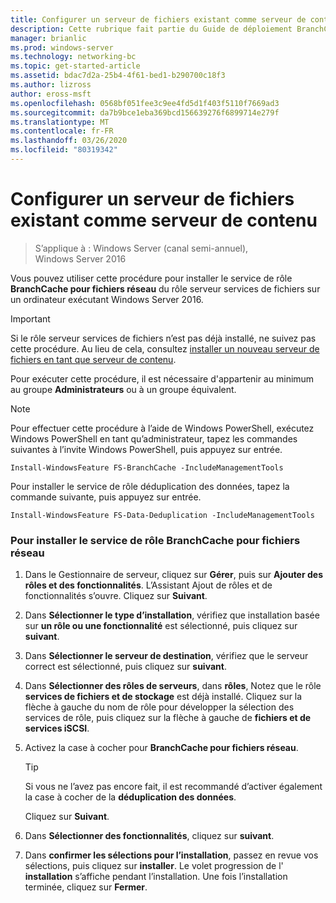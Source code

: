 ```yaml
---
title: Configurer un serveur de fichiers existant comme serveur de contenu
description: Cette rubrique fait partie du Guide de déploiement BranchCache pour Windows Server 2016, qui montre comment déployer BranchCache en mode de cache distribué et hébergé pour optimiser l’utilisation de la bande passante WAN dans les filiales.
manager: brianlic
ms.prod: windows-server
ms.technology: networking-bc
ms.topic: get-started-article
ms.assetid: bdac7d2a-25b4-4f61-bed1-b290700c18f3
ms.author: lizross
author: eross-msft
ms.openlocfilehash: 0568bf051fee3c9ee4fd5d1f403f5110f7669ad3
ms.sourcegitcommit: da7b9bce1eba369bcd156639276f6899714e279f
ms.translationtype: MT
ms.contentlocale: fr-FR
ms.lasthandoff: 03/26/2020
ms.locfileid: "80319342"
---
```

# <a name="configure-an-existing-file-server-as-a-content-server"></a>Configurer un serveur de fichiers existant comme serveur de contenu

>S’applique à : Windows Server (canal semi-annuel), Windows Server 2016

Vous pouvez utiliser cette procédure pour installer le service de rôle **BranchCache pour fichiers réseau** du rôle serveur services de fichiers sur un ordinateur exécutant Windows Server 2016.  
  
> [!IMPORTANT]  
> Si le rôle serveur services de fichiers n’est pas déjà installé, ne suivez pas cette procédure. Au lieu de cela, consultez [installer un nouveau serveur de fichiers en tant que serveur de contenu](../../branchcache/deploy/Install-a-New-File-Server-as-a-Content-Server.md).  
  
Pour exécuter cette procédure, il est nécessaire d'appartenir au minimum au groupe **Administrateurs** ou à un groupe équivalent.  
  
> [!NOTE]  
> Pour effectuer cette procédure à l’aide de Windows PowerShell, exécutez Windows PowerShell en tant qu’administrateur, tapez les commandes suivantes à l’invite Windows PowerShell, puis appuyez sur entrée.  
>   
> `Install-WindowsFeature FS-BranchCache -IncludeManagementTools`  
>   
> Pour installer le service de rôle déduplication des données, tapez la commande suivante, puis appuyez sur entrée.  
>   
> `Install-WindowsFeature FS-Data-Deduplication -IncludeManagementTools`  
  
### <a name="to-install-the-branchcache-for-network-files-role-service"></a>Pour installer le service de rôle BranchCache pour fichiers réseau  
  
1.  Dans le Gestionnaire de serveur, cliquez sur **Gérer**, puis sur **Ajouter des rôles et des fonctionnalités**. L’Assistant Ajout de rôles et de fonctionnalités s’ouvre. Cliquez sur **Suivant**.  
  
2.  Dans **Sélectionner le type d’installation**, vérifiez que installation basée sur **un rôle ou une fonctionnalité** est sélectionné, puis cliquez sur **suivant**.  
  
3.  Dans **Sélectionner le serveur de destination**, vérifiez que le serveur correct est sélectionné, puis cliquez sur **suivant**.  
  
4.  Dans **Sélectionner des rôles de serveurs**, dans **rôles**, Notez que le rôle **services de fichiers et de stockage** est déjà installé. Cliquez sur la flèche à gauche du nom de rôle pour développer la sélection des services de rôle, puis cliquez sur la flèche à gauche de **fichiers et de services iSCSI**.  
  
5.  Activez la case à cocher pour **BranchCache pour fichiers réseau**.  
  
    > [!TIP]  
    > Si vous ne l’avez pas encore fait, il est recommandé d’activer également la case à cocher de la **déduplication des données**.  
  
    Cliquez sur **Suivant**.  
  
6.  Dans **Sélectionner des fonctionnalités**, cliquez sur **suivant**.  
  
7.  Dans **confirmer les sélections pour l’installation**, passez en revue vos sélections, puis cliquez sur **installer**. Le volet progression de l' **installation** s’affiche pendant l’installation. Une fois l’installation terminée, cliquez sur **Fermer**.  
  


